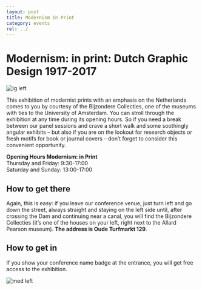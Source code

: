 ```yaml
---
layout: post
title: Modernism In Print
category: events
rel: ../
---
```


# Modernism: in print: Dutch Graphic Design 1917-2017

![lg left](../assets/Bijzondere2.png)

This exhibition of modernist prints with an emphasis on the Netherlands comes to you by courtesy of the Bijzondere Collecties, one of the museums with ties to the University of Amsterdam. You can stroll through the exhibition at any time during its opening hours. So if you need a break between our panel sessions and crave a short walk and some soothingly angular exhibits – but also if you are on the lookout for research objects or fresh motifs for book or journal covers – don’t forget to consider this convenient opportunity.

**Opening Hours Modernism: in Print**
<br>Thursday and Friday: 9:30-17:00
<br>Saturday and Sunday: 13:00-17:00
<br>

## How to get there

Again, this is easy: if you leave our conference venue, just turn left and go down the street, always straight and staying on the left side until, after crossing the Dam and continuing near a canal, you will find the Bijzondere Collecties (it’s one of the houses on your left, right next to the Allard Pearson museum). **The address is Oude Turfmarkt 129**.

## How to get in

If you show your conference name badge at the entrance, you will get free access to the exhibition.

![med left](../assets/Bijzondere.jpg)

<br>
<br>
<br>
<br>
<br>
<br>